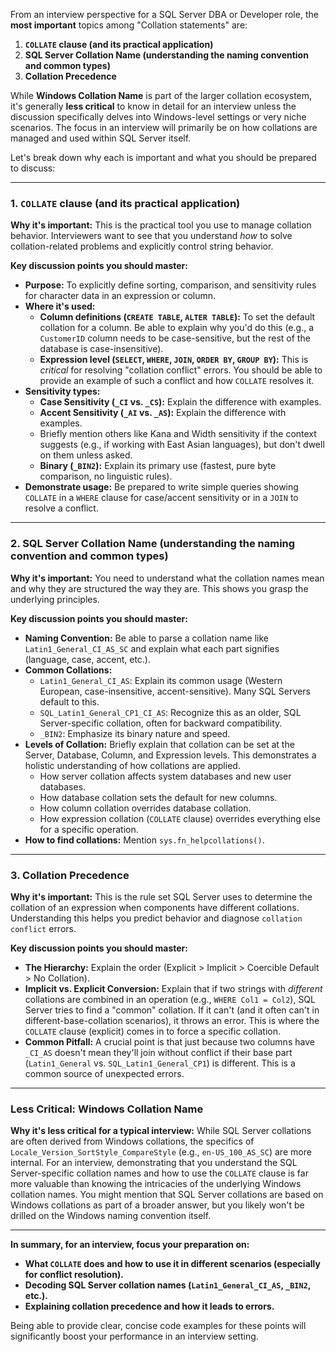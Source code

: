 From an interview perspective for a SQL Server DBA or Developer role, the **most important** topics among "Collation statements" are:

1.  **`COLLATE` clause (and its practical application)**
2.  **SQL Server Collation Name (understanding the naming convention and common types)**
3.  **Collation Precedence**

While **Windows Collation Name** is part of the larger collation ecosystem, it's generally **less critical** to know in detail for an interview unless the discussion specifically delves into Windows-level settings or very niche scenarios. The focus in an interview will primarily be on how collations are managed and used within SQL Server itself.

Let's break down why each is important and what you should be prepared to discuss:

---

### 1. `COLLATE` clause (and its practical application)

**Why it's important:** This is the practical tool you use to manage collation behavior. Interviewers want to see that you understand *how* to solve collation-related problems and explicitly control string behavior.

**Key discussion points you should master:**

* **Purpose:** To explicitly define sorting, comparison, and sensitivity rules for character data in an expression or column.
* **Where it's used:**
    * **Column definitions (`CREATE TABLE`, `ALTER TABLE`):** To set the default collation for a column. Be able to explain why you'd do this (e.g., a `CustomerID` column needs to be case-sensitive, but the rest of the database is case-insensitive).
    * **Expression level (`SELECT`, `WHERE`, `JOIN`, `ORDER BY`, `GROUP BY`):** This is *critical* for resolving "collation conflict" errors. You should be able to provide an example of such a conflict and how `COLLATE` resolves it.
* **Sensitivity types:**
    * **Case Sensitivity (`_CI` vs. `_CS`):** Explain the difference with examples.
    * **Accent Sensitivity (`_AI` vs. `_AS`):** Explain the difference with examples.
    * Briefly mention others like Kana and Width sensitivity if the context suggests (e.g., if working with East Asian languages), but don't dwell on them unless asked.
    * **Binary (`_BIN2`):** Explain its primary use (fastest, pure byte comparison, no linguistic rules).
* **Demonstrate usage:** Be prepared to write simple queries showing `COLLATE` in a `WHERE` clause for case/accent sensitivity or in a `JOIN` to resolve a conflict.

---

### 2. SQL Server Collation Name (understanding the naming convention and common types)

**Why it's important:** You need to understand what the collation names mean and why they are structured the way they are. This shows you grasp the underlying principles.

**Key discussion points you should master:**

* **Naming Convention:** Be able to parse a collation name like `Latin1_General_CI_AS_SC` and explain what each part signifies (language, case, accent, etc.).
* **Common Collations:**
    * `Latin1_General_CI_AS`: Explain its common usage (Western European, case-insensitive, accent-sensitive). Many SQL Servers default to this.
    * `SQL_Latin1_General_CP1_CI_AS`: Recognize this as an older, SQL Server-specific collation, often for backward compatibility.
    * `_BIN2`: Emphasize its binary nature and speed.
* **Levels of Collation:** Briefly explain that collation can be set at the Server, Database, Column, and Expression levels. This demonstrates a holistic understanding of how collations are applied.
    * How server collation affects system databases and new user databases.
    * How database collation sets the default for new columns.
    * How column collation overrides database collation.
    * How expression collation (`COLLATE` clause) overrides everything else for a specific operation.
* **How to find collations:** Mention `sys.fn_helpcollations()`.

---

### 3. Collation Precedence

**Why it's important:** This is the rule set SQL Server uses to determine the collation of an expression when components have different collations. Understanding this helps you predict behavior and diagnose `collation conflict` errors.

**Key discussion points you should master:**

* **The Hierarchy:** Explain the order (Explicit > Implicit > Coercible Default > No Collation).
* **Implicit vs. Explicit Conversion:** Explain that if two strings with *different* collations are combined in an operation (e.g., `WHERE Col1 = Col2`), SQL Server tries to find a "common" collation. If it can't (and it often can't in different-base-collation scenarios), it throws an error. This is where the `COLLATE` clause (explicit) comes in to force a specific collation.
* **Common Pitfall:** A crucial point is that just because two columns have `_CI_AS` doesn't mean they'll join without conflict if their base part (`Latin1_General` vs. `SQL_Latin1_General_CP1`) is different. This is a common source of unexpected errors.

---

### Less Critical: Windows Collation Name

**Why it's less critical for a typical interview:** While SQL Server collations are often derived from Windows collations, the specifics of `Locale_Version_SortStyle_CompareStyle` (e.g., `en-US_100_AS_SC`) are more internal. For an interview, demonstrating that you understand the SQL Server-specific collation names and how to use the `COLLATE` clause is far more valuable than knowing the intricacies of the underlying Windows collation names. You might mention that SQL Server collations are based on Windows collations as part of a broader answer, but you likely won't be drilled on the Windows naming convention itself.

---

**In summary, for an interview, focus your preparation on:**

* **What `COLLATE` does and how to use it in different scenarios (especially for conflict resolution).**
* **Decoding SQL Server collation names (`Latin1_General_CI_AS`, `_BIN2`, etc.).**
* **Explaining collation precedence and how it leads to errors.**

Being able to provide clear, concise code examples for these points will significantly boost your performance in an interview setting.